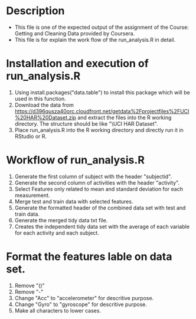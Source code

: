 # Description
* This file is one of the expected output of the assignment of the Course: Getting and Cleaning Data provided by Coursera.
* This file is for explain the work flow of the run_analysis.R in detail. 

# Installation and execution of run_analysis.R
1. Using install.packages("data.table") to install this package which will be used in this function.
2. Download the data from https://d396qusza40orc.cloudfront.net/getdata%2Fprojectfiles%2FUCI%20HAR%20Dataset.zip and extract the files into the R working directory. The structure should be like "<your R working directory>\UCI HAR Dataset".
3. Place run_analysis.R into the R working directory and directly run it in RStudio or R.

# Workflow of run_analysis.R
1. Generate the first column of subject with the header "subjectid".
2. Generate the second column of activities with the header "activity".
3. Select Features only related to mean and standard deviation for each measurement.
4. Merge test and train data with selected features.
5. Generate the formatted header of the combined data set with test and train data.
6. Generate the merged tidy data txt file.
7. Creates the independent tidy data set with the average of each variable for each activity and each subject.

# Format the features lable on data set.
1. Remove "()"
2. Remove "-"
3. Change "Acc" to "accelerometer" for descritive purpose.
4. Change "Gyro" to "gyroscope" for descritive purpose.
5. Make all characters to lower cases.
